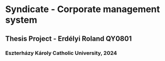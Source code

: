 # Syndicate - Corporate management system

## Thesis Project - Erdélyi Roland QY0801

### Eszterházy Károly Catholic University, 2024
